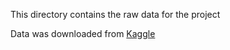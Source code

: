 This directory contains the raw data for the project

Data was downloaded from [Kaggle](https://www.kaggle.com/dikamsiyoung/conference-call-bandwidth-consumption)
